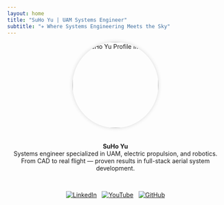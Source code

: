 ```yaml
---
layout: home
title: "SuHo Yu | UAM Systems Engineer"
subtitle: "✈️ Where Systems Engineering Meets the Sky"
---
```


<div align="center">

<img src="{{ site.baseurl }}/assets/me.jpg" width="200" style="border-radius: 50%; box-shadow: 0 0 10px rgba(0,0,0,0.15); margin-bottom: 20px;" alt="SuHo Yu Profile Image" />

**SuHo Yu**  
Systems engineer specialized in UAM, electric propulsion, and robotics.  
From CAD to real flight — proven results in full-stack aerial system development.

<br/>

[![LinkedIn](https://img.shields.io/badge/LinkedIn-suho--yu-blue?logo=linkedin)](https://www.linkedin.com/in/suho-yu/)
&nbsp;
[![YouTube](https://img.shields.io/badge/YouTube-jenk5109-red?logo=youtube)](https://www.youtube.com/@jenk5109)
&nbsp;
[![GitHub](https://img.shields.io/badge/GitHub-yoosuho-black?logo=github)](https://github.com/yoosuho)

</div>
